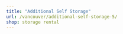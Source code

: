 ```yaml
---
title: "Additional Self Storage"
url: /vancouver/additional-self-storage-5/
shop: storage rental
---
```

